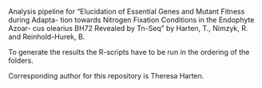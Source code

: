 Analysis pipeline for “Elucidation of Essential Genes and Mutant Fitness during Adapta-
tion towards Nitrogen Fixation Conditions in the Endophyte Azoar-
cus olearius BH72 Revealed by Tn-Seq” by Harten, T., Nimzyk, R. and Reinhold-Hurek, B.

To generate the results the R-scripts have to be run in the ordering of the folders. 

Corresponding author for this repository is Theresa Harten. 
